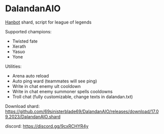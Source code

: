 # DalandanAIO
[Hanbot](https://t.me/hanbot_never_die) shard, script for league of legends

Supported champions:
- Twisted fate
- Xerath
- Yasuo
- Yone

Utilities: 
- Arena auto reload 
- Auto ping ward (teammates will see ping) 
- Write in chat enemy ult cooldown
- Write in chat enemy summoner spells cooldowns
- Troll chat (fully customizable, change texts in dalandan.txt)

Download shard: https://github.com/69sinisterblade69/DalandanAIO/releases/download/17.09.2023/DalandanAIO.shard

discord: https://discord.gg/9cxRCHYR4y
